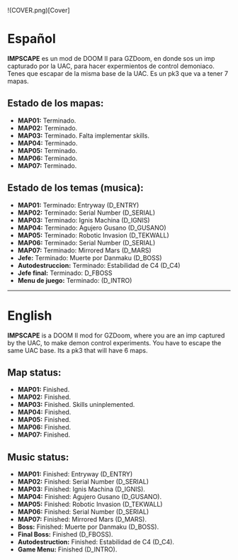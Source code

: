 !(COVER.png)[Cover]

# Español

**IMPSCAPE** es un mod de DOOM II para GZDoom, en donde sos un imp capturado por la UAC, para hacer expermientos de control demoniaco. Tenes que escapar de la misma base de la UAC.
Es un pk3 que va a tener 7 mapas.


## Estado de los mapas:

- **MAP01:** Terminado.
- **MAP02:** Terminado.
- **MAP03:** Terminado. Falta implementar skills.
- **MAP04:** Terminado.
- **MAP05:** Terminado.
- **MAP06:** Terminado.
- **MAP07:** Terminado.

## Estado de los temas (musica):

- **MAP01:** Terminado: Entryway (D_ENTRY)
- **MAP02:** Terminado: Serial Number (D_SERIAL)
- **MAP03:** Terminado: Ignis Machina (D_IGNIS)
- **MAP04:** Terminado: Agujero Gusano (D_GUSANO)
- **MAP05:** Terminado: Robotic Invasion (D_TEKWALL)
- **MAP06:** Terminado: Serial Number (D_SERIAL)
- **MAP07:** Terminado: Mirrored Mars (D_MARS)
- **Jefe:** Terminado: Muerte por Danmaku (D_BOSS)
- **Autodestruccion:** Terminado: Estabilidad de C4 (D_C4)
- **Jefe final:** Terminado: D_FBOSS
- **Menu de juego:** Terminado: (D_INTRO)

-------------------------------------------------------------------------------------------------
# English

**IMPSCAPE** is a DOOM II mod for GZDoom, where you are an imp captured by the UAC, to make demon control experiments. You have to escape the same UAC base.
Its a pk3 that will have 6 maps.


## Map status:
- **MAP01:** Finished.
- **MAP02:** Finished.
- **MAP03:** Finished. Skills uninplemented.
- **MAP04:** Finished.
- **MAP05:** Finished.
- **MAP06:** Finished.
- **MAP07:** Finished.

## Music status:
- **MAP01:** Finished: Entryway (D_ENTRY)
- **MAP02:** Finished: Serial Number (D_SERIAL)
- **MAP03:** Finished: Ignis Machina (D_IGNIS).
- **MAP04:** Finished: Agujero Gusano (D_GUSANO).
- **MAP05:** Finished: Robotic Invasion (D_TEKWALL)
- **MAP06:** Finished: Serial Number (D_SERIAL)
- **MAP07:** Finished: Mirrored Mars (D_MARS).
- **Boss:** Finished: Muerte por Danmaku (D_BOSS).
- **Final Boss:** Finished (D_FBOSS).
- **Autodestruction:** Finished: Estabilidad de C4 (D_C4).
- **Game Menu:** Finished (D_INTRO).